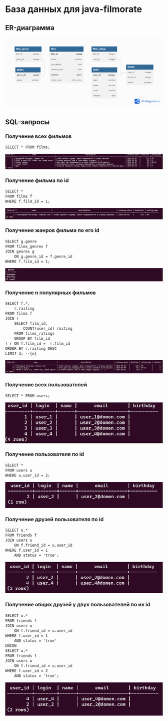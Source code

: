 # База данных для java-filmorate

## ER-диаграмма
![Таблицы films, users](https://github.com/notbadcodecom/java-filmorate/blob/db_description/db_description/img/filmorate.png?raw=true)

## SQL-запросы
### Получение всех фильмов
```
SELECT * FROM films;
```
![films](https://github.com/notbadcodecom/java-filmorate/blob/db_description/db_description/img/get_all_films.png?raw=true)

### Получение фильма по id
```
SELECT *
FROM films f
WHERE f.film_id = 1;
```
![film](https://github.com/notbadcodecom/java-filmorate/blob/db_description/db_description/img/get_film_by_id.png?raw=true)

### Получение жанров фильма по его id
```
SELECT g.genre
FROM films_genres f
JOIN genres g
    ON g.genre_id = f.genre_id
WHERE f.film_id = 1;
```
![genre](https://github.com/notbadcodecom/java-filmorate/blob/db_description/db_description/img/get_genre.png?raw=true)

### Получение n популярных фильмов
```
SELECT f.*,
    r.raiting
FROM films f
JOIN (
    SELECT film_id,
        COUNT(user_id) raiting
    FROM films_ratings
    GROUP BY film_id
) r ON f.film_id =  r.film_id
ORDER BY r.raiting DESC
LIMIT 3; --{n}
```
![popular film](https://github.com/notbadcodecom/java-filmorate/blob/db_description/db_description/img/get_films_by_users_rating.png?raw=true)

### Получение всех пользователей
```
SELECT * FROM users;
```
![users](https://github.com/notbadcodecom/java-filmorate/blob/db_description/db_description/img/get_all_users.png?raw=true)

### Получение пользователя по id
```
SELECT *
FROM users u
WHERE u.user_id = 2;
```
![user](https://github.com/notbadcodecom/java-filmorate/blob/db_description/db_description/img/get_user_by_id.png?raw=true)

### Получение друзей пользователя по id
```
SELECT u.*
FROM friends f
JOIN users u
    ON f.friend_id = u.user_id
WHERE f.user_id = 1
    AND status = 'true';
```
![friends](https://github.com/notbadcodecom/java-filmorate/blob/db_description/db_description/img/get_friends.png?raw=true)

### Получение общих друзей у двух пользователей по их id
```
SELECT u.*
FROM friends f
JOIN users u
    ON f.friend_id = u.user_id
WHERE f.user_id = 1
    AND status = 'true'
UNION
SELECT u.*
FROM friends f
JOIN users u
    ON f.friend_id = u.user_id
WHERE f.user_id = 2
    AND status = 'true';
```
![friends](https://github.com/notbadcodecom/java-filmorate/blob/db_description/db_description/img/get_common_friends.png?raw=true)